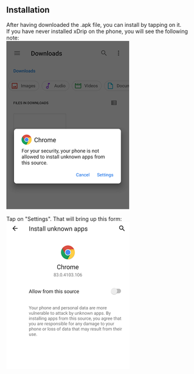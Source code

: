## Installation  
  
After having downloaded the .apk file, you can install by tapping on it.  
If you have never installed xDrip on the phone, you will see the following note:  
![](./images/InstallNotAllowed.png)  
  
Tap on "Settings".  That will bring up this form:  
![](./images/AllowFromThisSource.png)  
  
  
